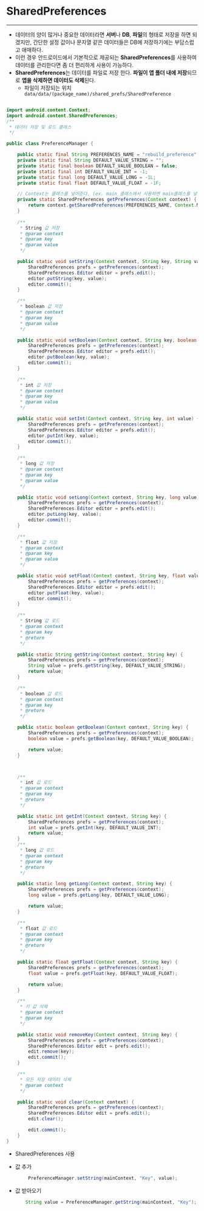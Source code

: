 # SharedPreferences
<hr>


- 데이터의 양이 많거나 중요한 데이터라면 **서버**나 **DB**, **파일**의 형태로 저장을 하면 되겠지만, 간단한 설정 값이나 문자열 같은 데이터들은 DB에 저장하기에는 부담스럽고 애매하다.
- 이런 경우 안드로이드에서 기본적으로 제공되는 **SharedPreferences**를 사용하여 데이터를 관리한다면 좀 더 편리하게 사용이 가능하다.
- **SharedPreferences**는 데이터를 파일로 저장 한다. **파일이 앱 폴더 내에 저장**되므로 **앱을 삭제하면 데이터도 삭제**된다.
    - 파일이 저장되는 위치
        ``` data/data/(package_name)/shared_prefs/SharedPreference```


```Java

import android.content.Context;
import android.content.SharedPreferences;
/**
 * 데이터 저장 및 로드 클래스
 */

public class PreferenceManager {

    public static final String PREFERENCES_NAME = "rebuild_preference";
    private static final String DEFAULT_VALUE_STRING = "";
    private static final boolean DEFAULT_VALUE_BOOLEAN = false;
    private static final int DEFAULT_VALUE_INT = -1;
    private static final long DEFAULT_VALUE_LONG = -1L;
    private static final float DEFAULT_VALUE_FLOAT = -1F;

    // Context는 클래스를 넣어준다. (ex. main 클래스에서 사용하면 main클래스를 넣어줌(호출하는 곳에서 this로 인자를 넘겨주면된다.))
    private static SharedPreferences getPreferences(Context context) {
        return context.getSharedPreferences(PREFERENCES_NAME, Context.MODE_PRIVATE);
    }
    
    /**
     * String 값 저장
     * @param context
     * @param key
     * @param value
     */

    public static void setString(Context context, String key, String value) {
        SharedPreferences prefs = getPreferences(context);
        SharedPreferences.Editor editor = prefs.edit();
        editor.putString(key, value);
        editor.commit();
    }

    /**
     * boolean 값 저장
     * @param context
     * @param key
     * @param value
     */

    public static void setBoolean(Context context, String key, boolean value) {
        SharedPreferences prefs = getPreferences(context);
        SharedPreferences.Editor editor = prefs.edit();
        editor.putBoolean(key, value);
        editor.commit();
    }

    /**
     * int 값 저장
     * @param context
     * @param key
     * @param value
     */

    public static void setInt(Context context, String key, int value) {
        SharedPreferences prefs = getPreferences(context);
        SharedPreferences.Editor editor = prefs.edit();
        editor.putInt(key, value);
        editor.commit();
    }

    /**
     * long 값 저장
     * @param context
     * @param key
     * @param value
     */

    public static void setLong(Context context, String key, long value) {
        SharedPreferences prefs = getPreferences(context);
        SharedPreferences.Editor editor = prefs.edit();
        editor.putLong(key, value);
        editor.commit();
    }

    /**
     * float 값 저장
     * @param context
     * @param key
     * @param value
     */

    public static void setFloat(Context context, String key, float value) {
        SharedPreferences prefs = getPreferences(context);
        SharedPreferences.Editor editor = prefs.edit();
        editor.putFloat(key, value);
        editor.commit();
    }

    /**
     * String 값 로드
     * @param context
     * @param key
     * @return
     */

    public static String getString(Context context, String key) {
        SharedPreferences prefs = getPreferences(context);
        String value = prefs.getString(key, DEFAULT_VALUE_STRING);
        return value;
    }

    /**
     * boolean 값 로드
     * @param context
     * @param key
     * @return
     */

    public static boolean getBoolean(Context context, String key) {
        SharedPreferences prefs = getPreferences(context);
        boolean value = prefs.getBoolean(key, DEFAULT_VALUE_BOOLEAN);

        return value;
    }



    /**
     * int 값 로드
     * @param context
     * @param key
     * @return
     */

    public static int getInt(Context context, String key) {
        SharedPreferences prefs = getPreferences(context);
        int value = prefs.getInt(key, DEFAULT_VALUE_INT);
        return value;
    }
    /**
     * long 값 로드
     * @param context
     * @param key
     * @return
     */

    public static long getLong(Context context, String key) {
        SharedPreferences prefs = getPreferences(context);
        long value = prefs.getLong(key, DEFAULT_VALUE_LONG);

        return value;
    }

    /**
     * float 값 로드
     * @param context
     * @param key
     * @return
     */

    public static float getFloat(Context context, String key) {
        SharedPreferences prefs = getPreferences(context);
        float value = prefs.getFloat(key, DEFAULT_VALUE_FLOAT);

        return value;
    }

    /**
     * 키 값 삭제
     * @param context
     * @param key
     */

    public static void removeKey(Context context, String key) {
        SharedPreferences prefs = getPreferences(context);
        SharedPreferences.Editor edit = prefs.edit();
        edit.remove(key);
        edit.commit();
    }

    /**
     * 모든 저장 데이터 삭제
     * @param context
     */

    public static void clear(Context context) {
        SharedPreferences prefs = getPreferences(context);
        SharedPreferences.Editor edit = prefs.edit();
        edit.clear();

        edit.commit();
    }
}
```


- SharedPreferences 사용

- 값 추가
```Java
        PreferenceManager.setString(mainContext, "Key", value);
```

- 값 받아오기
```Java
       String value = PreferenceManager.getString(mainContext, "Key");
```
